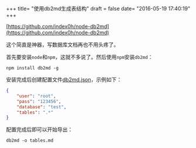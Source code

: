 +++
title= "使用db2md生成表结构"
draft = false
date= "2016-05-19 17:40:19"
+++

[https://github.com/index0h/node-db2md](https://github.com/index0h/node-db2md)

这个简直是神器，写数据库文档再也不用头疼了。

首先要安装`node`和`npm`，这就不多说了。然后使用`npm`安装`db2md`：

```shell
npm install db2md -g
```

安装完成后创建配置文件[db2md.json](https://github.com/index0h/node-db2md/blob/master/examples/minimalConfiguration.json)，示例如下：

```json
{
    "user": "root",
    "pass": "123456",
    "database": "test",
    "tables": ".*"
}
```

配置完成后即可以开始导出：

```shell
db2md -o tables.md
```
